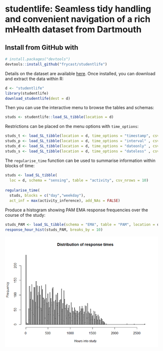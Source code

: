 
studentlife: Seamless tidy handling and convenient navigation of a rich mHealth dataset from Dartmouth
======================================================================================================

Install from GitHub with
------------------------

``` r
# install.packages("devtools")
devtools::install_github("frycast/studentlife")
```

Details on the dataset are available [here](https://studentlife.cs.dartmouth.edu). Once installed, you can download and extract the data within R:

``` r
d <- "studentlife"
library(studentlife)
download_studentlife(dest = d)
```

Then you can use the interactive menu to browse the tables and schemas:

``` r
studs <- studentlife::load_SL_tibble(location = d)
```

Restrictions can be placed on the menu options with `time_options`:

``` r
studs_t <- load_SL_tibble(location = d, time_options = "timestamp", csv_nrows = 10)
studs_p <- load_SL_tibble(location = d, time_options = "interval" , csv_nrows = 10)
studs_d <- load_SL_tibble(location = d, time_options = "dateonly" , csv_nrows = 10)
studs_s <- load_SL_tibble(location = d, time_options = "dateless" , csv_nrows = 10)
```

The `regularise_time` function can be used to summarise information within blocks of time:

``` r
studs <- load_SL_tibble(
  loc = d, schema = "sensing", table = "activity", csv_nrows = 10)
  
regularise_time(
  studs, blocks = c("day","weekday"),
  act_inf = max(activity_inference), add_NAs = FALSE)
```

Produce a histogram showing PAM EMA response frequencies over the course of the study:

``` r
studs_PAM <- load_SL_tibble(schema = "EMA", table = "PAM", location = d)
response_hour_hist(studs_PAM, breaks_by = 10)
```

![](man/figures/response_hour_histogram.png)
